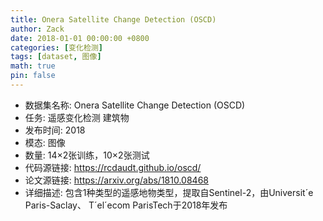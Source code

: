 ```yaml
---
title: Onera Satellite Change Detection (OSCD)
author: Zack
date: 2018-01-01 00:00:00 +0800
categories: [变化检测]
tags: [dataset, 图像]
math: true
pin: false
---
```

- 数据集名称: Onera Satellite Change Detection (OSCD)
- 任务: 遥感变化检测 建筑物
- 发布时间: 2018
- 模态: 图像
- 数量: 14×2张训练，10×2张测试
- 代码源链接: https://rcdaudt.github.io/oscd/
- 论文源链接: https://arxiv.org/abs/1810.08468
- 详细描述: 包含1种类型的遥感地物类型，提取自Sentinel-2，由Universit´e Paris-Saclay、 T´el´ecom ParisTech于2018年发布
